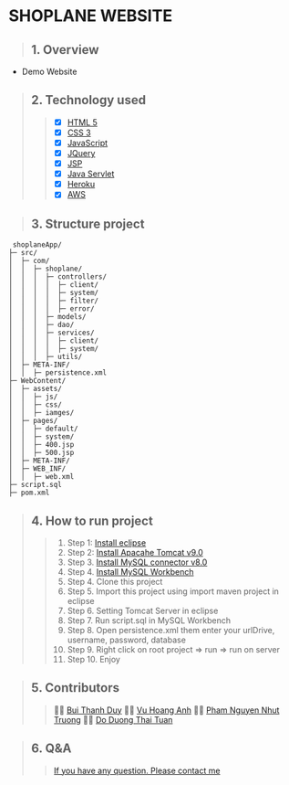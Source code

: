 # SHOPLANE WEBSITE

> ## 1. Overview
  * Demo Website
  
> ## 2. Technology used
   > > - [x] [HTML 5](https://www.w3schools.com/html/) 
   > > - [x] [CSS 3](https://www.w3schools.com/css/default.asp)
   > > - [x] [JavaScript](https://www.w3schools.com/js/)
   > > - [x] [JQuery](https://www.w3schools.com/jquery/)
   > > - [x] [JSP](https://www.javatpoint.com/jsp-tutorial)
   > > - [x] [Java Servlet](https://www.javatpoint.com/servlet-tutorial)
   > > - [x] [Heroku](https://dashboard.heroku.com/)
   > > - [x] [AWS](https://aws.amazon.com/)
 
 > ## 3. Structure project
 ```
  shoplaneApp/
├─ src/
│  ├─ com/
│  │  ├─ shoplane/
│  │  │  ├─ controllers/
│  │  │  │  ├─ client/
│  │  │  │  ├─ system/
│  │  │  │  ├─ filter/
│  │  │  │  ├─ error/
│  │  │  ├─ models/
│  │  │  ├─ dao/
│  │  │  ├─ services/
│  │  │  │  ├─ client/
│  │  │  │  ├─ system/
│  │  │  ├─ utils/
│  ├─ META-INF/
│  │  ├─ persistence.xml
├─ WebContent/
│  ├─ assets/
│  │  ├─ js/
│  │  ├─ css/
│  │  ├─ iamges/
│  ├─ pages/
│  │  ├─ default/
│  │  ├─ system/
│  │  ├─ 400.jsp
│  │  ├─ 500.jsp
│  ├─ META-INF/
│  ├─ WEB_INF/
│  │  ├─ web.xml
├─ script.sql
├─ pom.xml
```
> ## 4. How to run project
> > 1. Step 1: [Install eclipse](https://www.eclipse.org/downloads/)
> > 2. Step 2:  [Install Apacahe Tomcat v9.0](https://tomcat.apache.org/download-90.cgi)
> > 3. Step 3. [Install MySQL connector v8.0](https://mvnrepository.com/artifact/mysql/mysql-connector-java/8.0.31)
> > 4. Step 4. [Install MySQL Workbench](https://www.mysql.com/products/workbench/)
> > 4. Step 4. Clone this project
> > 5. Step 5. Import this project using import maven project in eclipse
> > 6. Step 6. Setting Tomcat Server in eclipse
> > 7. Step 7. Run script.sql in MySQL Workbench
> > 8. Step 8. Open persistence.xml them enter your urlDrive, username, password, database
> > 9. Step 9. Right click on root project => run => run on server
> > 10. Step 10. Enjoy

> ## 5. Contributors
> > :health_worker: [Bui Thanh Duy](https://github.com/HongBeBong)
> > :health_worker: [Vu Hoang Anh](https://github.com/anhhoang29)
> > :health_worker: [Pham Nguyen Nhut Truong](https://github.com/PhamNguyenNhutTruong)
> > :health_worker: [Do Duong Thai Tuan](https://github.com/DODUONGTHAITUAN)

> ## 6. Q&A
> > [If you have any question. Please contact me](https://www.facebook.com/doduongthaituan/)
 
